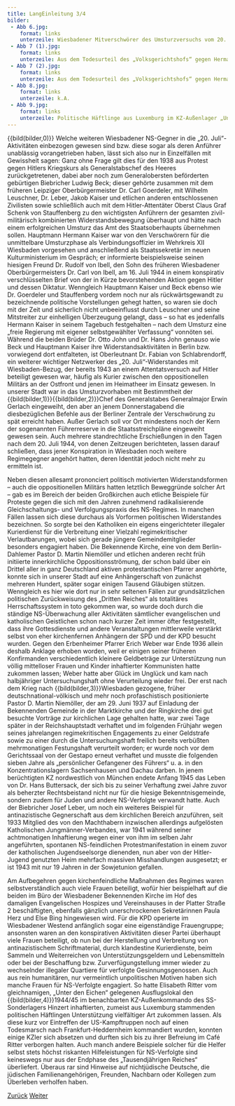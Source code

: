 ```yaml
---
title: LangEinleitung 3/4
bilder:
 - Abb 6.jpg:
    format: links
    unterzeile: Wiesbadener Mitverschwörer des Umsturzversuchs vom 20. Juli 1944
 - Abb 7 (1).jpg:
    format: links
    unterzeile: Aus dem Todesurteil des „Volksgerichtshofs“ gegen Hermann Kaiser und Busso Thoma, 17. Januar 1945
 - Abb 7 (2).jpg:
    format: links
    unterzeile: Aus dem Todesurteil des „Volksgerichtshofs“ gegen Hermann Kaiser und Busso Thoma, 17. Januar 1945
 - Abb 8.jpg:
    format: links
    unterzeile:	k.A.
 - Abb 9.jpg:
    format: links
    unterzeile:	Politische Häftlinge aus Luxemburg im KZ-Außenlager „Unter den Eichen“, 1944 aufgenommen mit einer illegal ins Lager geschmuggelten Kamera 
---
```


{{bild(bilder,0)}}
Welche weiteren Wiesbadener NS-Gegner in die „20. Juli“-Aktivitäten
einbezogen gewesen sind bzw. diese sogar als deren Anführer unablässig
vorangetrieben haben, lässt sich also nur in Einzelfällen mit Gewissheit
sagen: Ganz ohne Frage gilt dies für den 1938 aus Protest gegen Hitlers
Kriegskurs als Generalstabschef des Heeres zurückgetretenen, dabei aber
noch zum Generalobersten beförderten gebürtigen Biebricher Ludwig Beck;
dieser gehörte zusammen mit dem früheren Leipziger Oberbürgermeister Dr.
Carl Goerdeler, mit Wilhelm Leuschner, Dr. Leber, Jakob Kaiser und
etlichen anderen entschlossenen Zivilisten sowie schließlich auch mit
dem Hitler-Attentäter Oberst Claus Graf Schenk von Stauffenberg zu den
wichtigsten Anführern der gesamten zivil-militärisch kombinierten
Widerstandsbewegung überhaupt und hätte nach einem erfolgreichen Umsturz
das Amt des Staatsoberhaupts übernehmen sollen. Hauptmann Hermann Kaiser
war von den Verschwörern für die unmittelbare Umsturzphase als
Verbindungsoffizier im Wehrkreis XII Wiesbaden vorgesehen und
anschließend als Staatssekretär im neuen Kulturministerium im Gespräch;
er informierte beispielsweise seinen hiesigen Freund Dr. Rudolf von
Ibell, den Sohn des früheren Wiesbadener Oberbürgermeisters Dr. Carl von
Ibell, am 16. Juli 1944 in einem konspirativ verschlüsselten Brief von
der in Kürze bevorstehenden Aktion gegen Hitler und dessen Diktatur.
Wenngleich Hauptmann Kaiser und Beck ebenso wie Dr. Goerdeler und
Stauffenberg vordem noch nur als rückwärtsgewandt zu bezeichnende
politische Vorstellungen gehegt hatten, so waren sie doch mit der Zeit
und sicherlich nicht unbeeinflusst durch Leuschner und seine Mitstreiter
zur einhelligen Überzeugung gelangt, dass – so hat es jedenfalls Hermann
Kaiser in seinem Tagebuch festgehalten – nach dem Umsturz eine „freie
Regierung mit eigener selbstgewählter Verfassung“ vonnöten sei. Während
die beiden Brüder Dr. Otto John und Dr. Hans John genauso wie Beck und
Hauptmann Kaiser ihre Widerstandsaktivitäten in Berlin bzw. vorwiegend
dort entfalteten, ist Oberleutnant Dr. Fabian von Schlabrendorff, ein
weiterer wichtiger Netzwerker des „20. Juli“-Widerstandes mit
Wiesbaden-Bezug, der bereits 1943 an einem Attentatsversuch auf Hitler
beteiligt gewesen war, häufig als Kurier zwischen den oppositionellen
Militärs an der Ostfront und jenen im Heimatheer im Einsatz gewesen. In
unserer Stadt war in das Umsturzvorhaben mit Bestimmtheit der {{bild(bilder,1)}}{{bild(bilder,2)}}Chef des
Generalstabes Generalmajor Erwin Gerlach eingeweiht, den aber an jenem
Donnerstagabend die diesbezüglichen Befehle aus der Berliner Zentrale
der Verschwörung zu spät erreicht haben. Außer Gerlach soll vor Ort
mindestens noch der Kern der sogenannten Führerreserve in die
Staatsstreichpläne eingeweiht gewesen sein. Auch mehrere standrechtliche
Erschießungen in den Tagen nach dem 20. Juli 1944, von denen Zeitzeugen
berichteten, lassen darauf schließen, dass jener Konspiration in
Wiesbaden noch weitere Regimegegner angehört hatten, deren Identität
jedoch nicht mehr zu ermitteln ist.

Neben diesen allesamt prononciert politisch motivierten
Widerstandsformen – auch die oppositionellen Militärs hatten letztlich
Beweggründe solcher Art – gab es im Bereich der beiden Großkirchen auch
etliche Beispiele für Proteste gegen die sich mit den Jahren zunehmend
radikalisierende Gleichschaltungs- und Verfolgungspraxis des NS-Regimes.
In manchen Fällen lassen sich diese durchaus als Vorformen politischen
Widerstandes bezeichnen. So sorgte bei den Katholiken ein eigens
eingerichteter illegaler Kurierdienst für die Verbreitung einer Vielzahl
regimekritischer Verlautbarungen, wobei sich gerade jüngere
Gemeindemitglieder besonders engagiert haben. Die Bekennende Kirche,
eine von dem Berlin-Dahlemer Pastor D. Martin Niemöller und etlichen
anderen recht früh initiierte innerkirchliche Oppositionsströmung, der
schon bald über ein Drittel aller in ganz Deutschland aktiven
protestantischen Pfarrer angehörte, konnte sich in unserer Stadt auf
eine Anhängerschaft von zunächst mehreren Hundert, später sogar einigen
Tausend Gläubigen stützen. Wenngleich es hier wie dort nur in sehr
seltenen Fällen zur grundsätzlichen politischen Zurückweisung des
„Dritten Reiches“ als totalitäres Herrschaftssystem in toto gekommen
war, so wurde doch durch die ständige NS-Überwachung aller Aktivitäten
sämtlicher evangelischen und katholischen Geistlichen schon nach kurzer
Zeit immer öfter festgestellt, dass ihre Gottesdienste und andere
Veranstaltungen mittlerweile verstärkt selbst von eher kirchenfernen
Anhängern der SPD und der KPD besucht wurden. Gegen den Erbenheimer
Pfarrer Erich Weber war Ende 1936 allein deshalb Anklage erhoben worden,
weil er einigen seiner früheren Konfirmanden verschiedentlich kleinere
Geldbeträge zur Unterstützung nun völlig mittelloser Frauen und Kinder
inhaftierter Kommunisten hatte zukommen lassen; Weber hatte aber Glück
im Unglück und kam nach halbjähriger Untersuchungshaft ohne Verurteilung
wieder frei. Der erst nach dem Krieg nach {{bild(bilder,3)}}Wiesbaden gezogene, früher
deutschnational-völkisch und mehr noch profaschistisch positionierte
Pastor D. Martin Niemöller, der am 29. Juni 1937 auf Einladung der
Bekennenden Gemeinde in der Marktkirche und der Ringkirche drei gut
besuchte Vorträge zur kirchlichen Lage gehalten hatte, war zwei Tage
später in der Reichshauptstadt verhaftet und im folgenden Frühjahr wegen
seines jahrelangen regimekritischen Engagements zu einer Geldstrafe
sowie zu einer durch die Untersuchungshaft freilich bereits verbüßten
mehrmonatigen Festungshaft verurteilt worden; er wurde noch vor dem
Gerichtssaal von der Gestapo erneut verhaftet und musste die folgenden
sieben Jahre als „persönlicher Gefangener des Führers“ u. a. in den
Konzentrationslagern Sachsenhausen und Dachau darben. In jenem
berüchtigten KZ nordwestlich von München endete Anfang 1945 das Leben
von Dr. Hans Buttersack, der sich bis zu seiner Verhaftung zwei Jahre
zuvor als beherzter Rechtsbeistand nicht nur für die hiesige
Bekenntnisgemeinde, sondern zudem für Juden und andere NS-Verfolgte
verwandt hatte. Auch der Biebricher Josef Leber, um noch ein weiteres
Beispiel für antinazistische Gegnerschaft aus dem kirchlichen Bereich
anzuführen, seit 1933 Mitglied des von den Machthabern inzwischen
allerdings aufgelösten Katholischen Jungmänner-Verbandes, war 1941
während seiner achtmonatigen Inhaftierung wegen einer von ihm im selben
Jahr angeführten, spontanen NS-feindlichen Protestmanifestation in einem
zuvor der katholischen Jugendseelsorge dienenden, nun aber von der
Hitler-Jugend genutzten Heim mehrfach massiven Misshandlungen
ausgesetzt; er ist 1943 mit nur 19 Jahren in der Sowjetunion gefallen.

Am Aufbegehren gegen kirchenfeindliche Maßnahmen des Regimes waren
selbstverständlich auch viele Frauen beteiligt, wofür hier beispielhaft
auf die beiden im Büro der Wiesbadener Bekennenden Kirche im Hof des
damaligen Evangelischen Hospizes und Vereinshauses in der Platter Straße
2 beschäftigten, ebenfalls gänzlich unerschrockenen Sekretärinnen Paula
Herz und Else Bing hingewiesen wird. Für die KPD operierte im
Wiesbadener Westend anfänglich sogar eine eigenständige Frauengruppe;
ansonsten waren an den konspirativen Aktivitäten dieser Partei überhaupt
viele Frauen beteiligt, ob nun bei der Herstellung und Verbreitung von
antinazistischem Schriftmaterial, durch klandestine Kurierdienste, beim
Sammeln und Weiterreichen von Unterstützungsgeldern und Lebensmitteln
oder bei der Beschaffung bzw. Zurverfügungstellung immer wieder zu
wechselnder illegaler Quartiere für verfolgte Gesinnungsgenossen. Auch
aus rein humanitären, nur vermeintlich unpolitischen Motiven haben sich
manche Frauen für NS-Verfolgte engagiert. So hatte Elisabeth Ritter vom
gleichnamigen, „Unter den Eichen“ gelegenen Ausflugslokal den {{bild(bilder,4)}}1944/45 im
benachbarten KZ-Außenkommando des SS-Sonderlagers Hinzert inhaftierten,
zumeist aus Luxemburg stammenden politischen Häftlingen Unterstützung
vielfältiger Art zukommen lassen. Als diese kurz vor Eintreffen der
US-Kampftruppen noch auf einen Todesmarsch nach Frankfurt-Heddernheim
kommandiert wurden, konnten einige KZler sich absetzen und durften sich
bis zu ihrer Befreiung im Café Ritter verborgen halten. Auch manch
andere Beispiele solcher für die Helfer selbst stets höchst riskanten
Hilfeleistungen für NS-Verfolgte sind keineswegs nur aus der Endphase
des „Tausendjährigen Reiches“ überliefert. Überaus rar sind Hinweise auf
nichtjüdische Deutsche, die jüdischen Familienangehörigen, Freunden,
Nachbarn oder Kollegen zum Überleben verholfen haben.


[Zurück](lang-teil2.md)
[Weiter](lang-teil4.md)